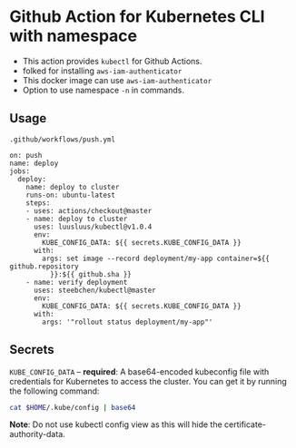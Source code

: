 # Github Action for Kubernetes CLI with namespace

- This action provides `kubectl` for Github Actions.
- folked for installing `aws-iam-authenticator`
- This docker image can use `aws-iam-authenticator`
- Option to use namespace `-n` in commands.

## Usage

`.github/workflows/push.yml`

```hcl
on: push
name: deploy
jobs:
  deploy:
    name: deploy to cluster
    runs-on: ubuntu-latest
    steps:
    - uses: actions/checkout@master
    - name: deploy to cluster
      uses: luusluus/kubectl@v1.0.4
      env:
        KUBE_CONFIG_DATA: ${{ secrets.KUBE_CONFIG_DATA }}
      with:
        args: set image --record deployment/my-app container=${{ github.repository
          }}:${{ github.sha }}
    - name: verify deployment
      uses: steebchen/kubectl@master
      env:
        KUBE_CONFIG_DATA: ${{ secrets.KUBE_CONFIG_DATA }}
      with:
        args: '"rollout status deployment/my-app"'
```

## Secrets

`KUBE_CONFIG_DATA` – **required**: A base64-encoded kubeconfig file with credentials for Kubernetes to access the cluster. You can get it by running the following command:

```bash
cat $HOME/.kube/config | base64
```

**Note**: Do not use kubectl config view as this will hide the certificate-authority-data.

